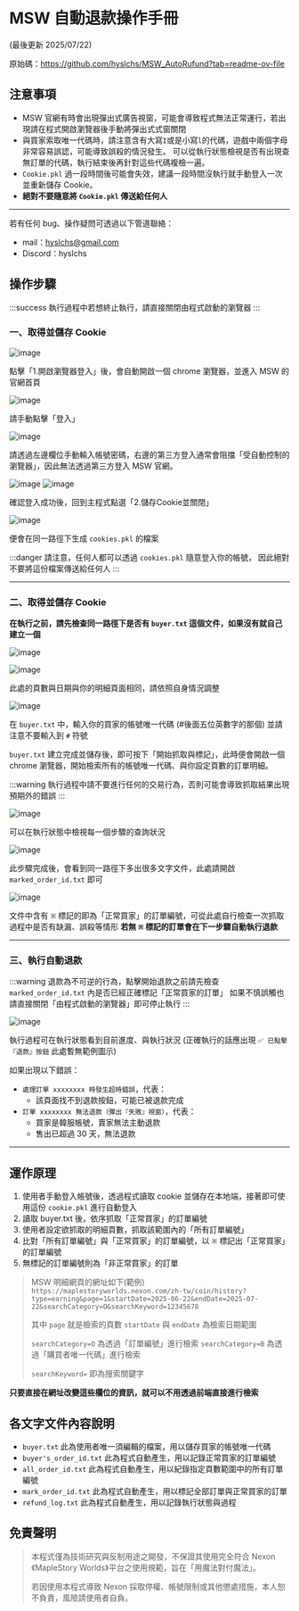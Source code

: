 # MSW 自動退款操作手冊 
(最後更新 2025/07/22)

原始碼：https://github.com/hyslchs/MSW_AutoRufund?tab=readme-ov-file

## 注意事項
- MSW 官網有時會出現彈出式廣告視窗，可能會導致程式無法正常運行，若出現請在程式開啟瀏覽器後手動將彈出式式窗關閉
- 與買家索取唯一代碼時，請注意含有大寫`I`或是小寫`l`的代碼，遊戲中兩個字母非常容易誤認，可能導致誤殺的情況發生。
可以從執行狀態檢視是否有出現查無訂單的代碼，執行結束後再針對這些代碼複檢一遍。
- `Cookie.pkl` 過一段時間後可能會失效，建議一段時間沒執行就手動登入一次並重新儲存 Cookie。
- **絕對不要隨意將 `Cookie.pkl` 傳送給任何人**


---

若有任何 bug、操作疑問可透過以下管道聯絡：
- mail：hyslchs@gmail.com
- Discord：hyslchs

## 操作步驟

:::success
執行過程中若想終止執行，請直接關閉由程式啟動的瀏覽器
:::

### 一、取得並儲存 Cookie
![image](https://hackmd.io/_uploads/B1U8v0h8xl.png)

點擊「1.開啟瀏覽器登入」後，會自動開啟一個 chrome 瀏覽器，並進入 MSW 的官網首頁

![image](https://hackmd.io/_uploads/rJJhDR28xg.png)

請手動點擊「登入」

![image](https://hackmd.io/_uploads/SyGRvRhIxe.png)

請透過左邊欄位手動輸入帳號密碼，右邊的第三方登入通常會阻擋「受自動控制的瀏覽器」，因此無法透過第三方登入 MSW 官網。

![image](https://hackmd.io/_uploads/ry5OuC3Llx.png)
![image](https://hackmd.io/_uploads/BkR9_ChIxg.png)

確認登入成功後，回到主程式點選「2.儲存Cookie並關閉」

![image](https://hackmd.io/_uploads/SkyYUJT8ee.png)

便會在同一路徑下生成 `cookies.pkl` 的檔案

:::danger
請注意，任何人都可以透過 `cookies.pkl` 隨意登入你的帳號，
因此絕對不要將這份檔案傳送給任何人
:::


---

### 二、取得並儲存 Cookie

**在執行之前，請先檢查同一路徑下是否有 `buyer.txt` 這個文件，如果沒有就自己建立一個**

![image](https://hackmd.io/_uploads/BJbSqAnIel.png)

![image](https://hackmd.io/_uploads/B1R950h8gx.png)

此處的頁數與日期與你的明細頁面相同，請依照自身情況調整

![image](https://hackmd.io/_uploads/B1s7jAnLxg.png)

在 `buyer.txt` 中，輸入你的買家的帳號唯一代碼 (#後面五位英數字的那個)
並請注意不要輸入到 `#` 符號

`buyer.txt` 建立完成並儲存後，即可按下「開始抓取與標記」，此時便會開啟一個 chrome 瀏覽器，開始檢索所有的帳號唯一代碼、與你設定頁數的訂單明細。

:::warning
執行過程中請不要進行任何的交易行為，否則可能會導致抓取結果出現預期外的錯誤
:::

![image](https://hackmd.io/_uploads/rybZhCn8xg.png)

可以在執行狀態中檢視每一個步驟的查詢狀況

![image](https://hackmd.io/_uploads/SkvnUyTLlx.png)


此步驟完成後，會看到同一路徑下多出很多文字文件，此處請開啟 `marked_order_id.txt` 即可

![image](https://hackmd.io/_uploads/S1kvaRh8ge.png)

文件中含有 `※` 標記的即為「正常買家」的訂單編號，可從此處自行檢查一次抓取過程中是否有缺漏、誤殺等情形 
**若無 `※` 標記的訂單會在下一步驟自動執行退款**

---
### 三、執行自動退款

:::warning
退款為不可逆的行為，點擊開始退款之前請先檢查 `marked_order_id.txt` 內是否已經正確標記「正常買家的訂單」
如果不慎誤觸也請直接關閉「由程式啟動的瀏覽器」即可停止執行
:::

![image](https://hackmd.io/_uploads/SkfjJy6Ile.png)

執行過程可在執行狀態看到目前進度、與執行狀況
(正確執行的話應出現 `✅ 已點擊『退款』按鈕` 此處暫無範例圖示)


如果出現以下錯誤：
- `處理訂單 xxxxxxxx 時發生超時錯誤`，代表：
    - 該頁面找不到退款按鈕，可能已被退款完成
- `訂單 xxxxxxxx 無法退款（彈出『失敗』視窗）`，代表：
    - 買家是韓服帳號，賣家無法主動退款
    - 售出已超過 30 天，無法退款

---
## 運作原理
1. 使用者手動登入帳號後，透過程式讀取 cookie 並儲存在本地端，接著即可使用這份 `cookie.pkl` 進行自動登入
2. 讀取 buyer.txt 後，依序抓取「正常買家」的訂單編號
3. 使用者設定欲抓取的明細頁數，抓取該範圍內的「所有訂單編號」
4. 比對「所有訂單編號」與「正常買家」的訂單編號，以 `※` 標記出「正常買家」的訂單編號
5. 無標記的訂單編號則為「非正常買家」的訂單

> MSW 明細網頁的網址如下(範例)
> `https://maplestoryworlds.nexon.com/zh-tw/coin/history?type=earning&page=1&startDate=2025-06-22&endDate=2025-07-22&searchCategory=O&searchKeyword=12345678`
>
>其中
> `page` 就是檢索的頁數
> `startDate` 與 `endDate` 為檢索日期範圍
> 
> `searchCategory=O` 為透過「訂單編號」進行檢索
> `searchCategory=B` 為透過「購買者唯一代碼」進行檢索
> 
> `searchKeyword=` 即為搜索關鍵字

**只要直接在網址改變這些欄位的資訊，就可以不用透過前端直接進行檢索**

## 各文字文件內容說明
- `buyer.txt` 此為使用者唯一須編輯的檔案，用以儲存買家的帳號唯一代碼
- `buyer's_order_id.txt` 此為程式自動產生，用以記錄正常買家的訂單編號
- `all_order_id.txt` 此為程式自動產生，用以紀錄指定頁數範圍中的所有訂單編號
- `mark_order_id.txt` 此為程式自動產生，用以標記全部訂單與正常買家的訂單
- `refund_log.txt` 此為程式自動產生，用以記錄執行狀態與過程

## 免責聲明
> 本程式僅為技術研究與反制用途之開發，不保證其使用完全符合 Nexon《MapleStory Worlds》平台之使用規範，旨在「用魔法對付魔法」。
> 
> 若因使用本程式導致 Nexon 採取停權、帳號限制或其他懲處措施，本人恕不負責，風險請使用者自負。


